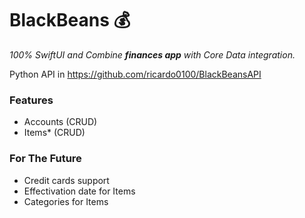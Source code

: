 # BlackBeans 💰

_100% SwiftUI and Combine **finances app** with Core Data integration._

Python API in https://github.com/ricardo0100/BlackBeansAPI

### Features

- Accounts (CRUD)
- Items* (CRUD)


### For The Future

- Credit cards support
- Effectivation date for Items
- Categories for Items

